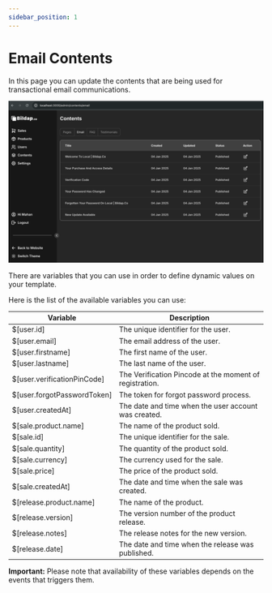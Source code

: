 ```yaml
---
sidebar_position: 1
---
```


# Email Contents

In this page you can update the contents that are being used for transactional email communications.

![Admin > Email Contents Page](</assets/image (3).png>)

There are variables that you can use in order to define dynamic values on your template.

Here is the list of the available variables you can use:

| Variable                     | Description                                             |
| ---------------------------- | ------------------------------------------------------- |
| $\[user.id]                  | The unique identifier for the user.                     |
| $\[user.email]               | The email address of the user.                          |
| $\[user.firstname]           | The first name of the user.                             |
| $\[user.lastname]            | The last name of the user.                              |
| $\[user.verificationPinCode] | The Verification Pincode at the moment of registration. |
| $\[user.forgotPasswordToken] | The token for forgot password process.                  |
| $\[user.createdAt]           | The date and time when the user account was created.    |
| $\[sale.product.name]        | The name of the product sold.                           |
| $\[sale.id]                  | The unique identifier for the sale.                     |
| $\[sale.quantity]            | The quantity of the product sold.                       |
| $\[sale.currency]            | The currency used for the sale.                         |
| $\[sale.price]               | The price of the product sold.                          |
| $\[sale.createdAt]           | The date and time when the sale was created.            |
| $\[release.product.name]     | The name of the product.                                |
| $\[release.version]          | The version number of the product release.              |
| $\[release.notes]            | The release notes for the new version.                  |
| $\[release.date]             | The date and time when the release was published.       |

**Important:** Please note that availability of these variables depends on the events that triggers them.
